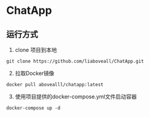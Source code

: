 # ChatApp

## 运行方式

1. clone 项目到本地
```shell
git clone https://github.com/liaboveall/ChatApp.git
```

2. 拉取Docker镜像
```shell
docker pull abovealll/chatapp:latest
```

3. 使用项目提供的docker-compose.yml文件启动容器
```shell
docker-compose up -d
```